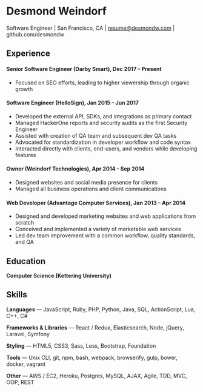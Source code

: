 # Desmond Weindorf

Software Engineer | San Francisco, CA | resume@desmondw.com | github.com/desmondw


## Experience

#### Senior Software Engineer (Darby Smart), Dec 2017 – Present
- Focused on SEO efforts, leading to higher viewership through organic growth

#### Software Engineer (HelloSign), Jan 2015 – Jun 2017
- Developed the external API, SDKs, and integrations as primary contact
- Managed HackerOne reports and security audits as the first Security Engineer
- Assisted with creation of QA team and subsequent dev QA tasks
- Advocated for standardization in developer workflow and code syntax
- Interacted directly with clients, end-users, and vendors while developing features

#### Owner (Weindorf Technologies), Apr 2014 - Sep 2014
- Designed websites and social media presence for clients
- Managed all business operations and client communications

#### Web Developer (Advantage Computer Services), Jan 2013 – Apr 2014
- Designed and developed marketing websites and web applications from scratch
- Conceived and implemented a variety of marketable web services
- Led dev team improvement with a common workflow, quality standards, and QA


## Education

__Computer Science (Kettering University)__


## Skills

__Languages__ — JavaScript, Ruby, PHP, Python, Java, SQL, ActionScript, Lua, C++, C#

__Frameworks & Libraries__ — React / Redux, Elasticsearch, Node, jQuery, Laravel, Symfony

__Styling__ — HTML5, CSS3, Sass, Less, Bootstrap, Foundation

__Tools__ — Unix CLI, git, npm, bash, webpack, browserify, gulp, bower, docker, vagrant

__Other__ — AWS / EC2, Heroku, Postgres, MySQL, AJAX, Agile, TDD, MVC, OOP, REST
